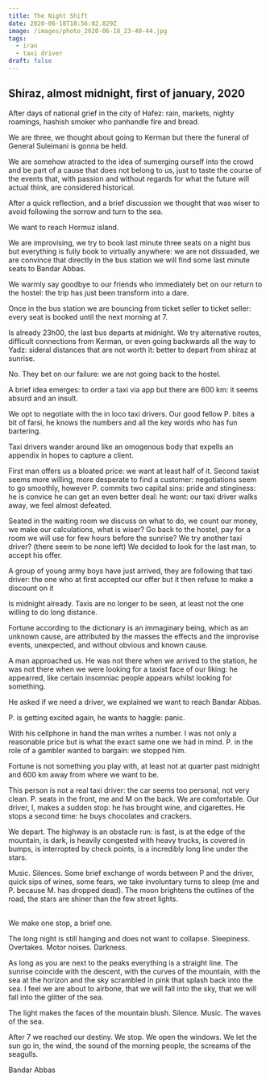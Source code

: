```yaml
---
title: The Night Shift
date: 2020-06-18T18:56:02.829Z
image: /images/photo_2020-06-18_23-40-44.jpg
tags:
  - iran
  - taxi driver
draft: false
---
```

## Shiraz, almost midnight, first of january, 2020

After days of national grief in the city of Hafez: rain, markets, nighty roamings, hashish smoker who panhandle fire and bread.

We are three, we thought about going to Kerman but there the funeral of General Suleimani is gonna be held.

We are somehow atracted to the idea of sumerging ourself into the crowd and be part of a cause that does not belong to us, just to taste the course of the events that, with passion and without regards for what the future will actual think, are considered historical.

After a quick reflection, and a brief discussion we thought that was wiser to avoid following the sorrow and turn to the sea.

We want to reach Hormuz island.

We are improvising, we try to book last minute three seats on a night bus but everything is fully book to virtually anywhere: we are not dissuaded, we are convince that directly in the bus station we will find some last minute seats to Bandar Abbas.

<!-- excerpt -->

We warmly say goodbye to our friends who immediately bet on our return to the hostel: the trip has just been transform into a dare.

Once in the bus station we are bouncing from ticket seller to ticket seller: every seat is booked until the next morning at 7.

Is already 23h00, the last bus departs at midnight. We try alternative routes, difficult connections from Kerman, or even going backwards all the way to Yadz: sideral distances that are not worth it: better to depart from shiraz at sunrise.

No. They bet on our failure: we are not going back to the hostel.

A brief idea emerges: to order a taxi via app but there are 600 km: it seems absurd and an insult.

We opt to negotiate with the in loco taxi drivers. Our good fellow P. bites a bit of farsi, he knows the numbers and all the key words who has fun bartering.

Taxi drivers wander around like an omogenous body that expells an appendix in hopes to capture a client.

First man offers us a bloated price: we want at least half of it. Second taxist seems more willing, more desperate to find a customer: negotiations seem to go smoothly, however P. commits two capital sins: pride and stinginess: he is convice he can get an even better deal: he wont: our taxi driver walks away, we feel almost defeated.

Seated in the waiting room we discuss on what to do, we count our money, we make our calculations, what is wiser? Go back to the hostel, pay for a room we will use for few hours before the sunrise? We try another taxi driver? (there seem to be none left) We decided to look for the last man, to accept his offer.

A group of young army boys have just arrived, they are following that taxi driver: the one who at first accepted our offer but it then refuse to make a discount on it

Is midnight already. Taxis are no longer to be seen, at least not the one willing to do long distance.

Fortune according to the dictionary is an immaginary being, which as an unknown cause, are attributed by the masses the effects and the improvise events, unexpected, and without obvious and known cause.

A man approached us. He was not there when we arrived to the station, he was not there when we were looking for a taxist face of our liking: he appearred, like certain insomniac people appears whilst looking for something.

He asked if we need a driver, we explained we want to reach Bandar Abbas.

P. is getting excited again, he wants to haggle: panic.

With his cellphone in hand the man writes a number. I was not only a reasonable price but is what the exact same one we had in mind. P. in the role of a gambler wanted to bargain: we stopped him.

Fortune is not something you play with, at least not at quarter past midnight and 600 km away from where we want to be.

This person is not a real taxi driver: the car seems too personal, not very clean. P. seats in the front, me and M on the back. We are comfortable. Our driver, I, makes a sudden stop: he has brought wine, and cigarettes. He stops a second time: he buys chocolates and crackers.

We depart. The highway is an obstacle run: is fast, is at the edge of the mountain, is dark, is heavily congested with heavy trucks, is covered in bumps, is interropted by check points, is a incredibly long line under the stars.

Music. Silences. Some brief exchange of words between P and the driver, quick sips of wines, some fears, we take involuntary turns to sleep (me and P. because M. has dropped dead). The moon brightens the outlines of the road, the stars are shiner than the few street lights.

\
We make one stop, a brief one.

The long night is still hanging and does not want to collapse. Sleepiness. Overtakes. Motor noises. Darkness.

As long as you are next to the peaks everything is a straight line. The sunrise coincide with the descent, with the curves of the mountain, with the sea at the horizon and the sky scrambled in pink that splash back into the sea. I feel we are about to airbone, that we will fall into the sky, that we will fall into the glitter of the sea.

The light makes the faces of the mountain blush. Silence. Music. The waves of the sea.

After 7 we reached our destiny. We stop. We open the windows. We let the sun go in, the wind, the sound of the morning people, the screams of the seagulls.

Bandar Abbas